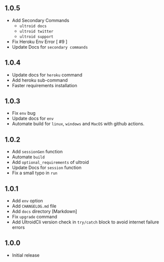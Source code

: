 ## 1.0.5
 - Add Secondary Commands
   - `ultroid docs`
   - `ultroid twitter`
   - `ultroid support`
 - Fix Heroku Env Error [ #9 ]
 - Update Docs for `secondary commands`
 
 ## 1.0.4
 - Update docs for `heroku` command
 - Add heroku sub-command
 - Faster requirements installation

## 1.0.3
 - Fix `env` bug
 - Update docs for `env`
 - Automate build for `linux`, `windows` and `MacOS` with github actions.

## 1.0.2
 - Add `sessionGen` function
 - Automate `build`
 - Add `optional_requirements` of ultroid
 - Update Docs for `session` function
 - Fix a small typo in `run`

## 1.0.1
 - Add `env` option
 - Add `CHANGELOG.md` file
 - Add `docs` directory [Markdown]
 - Fix `upgrade` command
 - Add UltroidCli version check in `try/catch` block to avoid internet failure errors

## 1.0.0
 - Initial release
